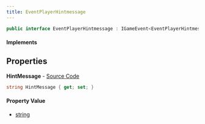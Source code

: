 ```yaml
---
title: EventPlayerHintmessage
---
```


```csharp
public interface EventPlayerHintmessage : IGameEvent<EventPlayerHintmessage>
```

#### Implements

## Properties

**HintMessage** - [Source Code](https://github.com/swiftly-solution/swiftlys2/blob/main/managed/src/SwiftlyS2.Generated/GameEvents/Interfaces/EventPlayerHintmessage.cs#L22)

```csharp
string HintMessage { get; set; }
```

#### Property Value

- [string](https://learn.microsoft.com/dotnet/api/system.string)

